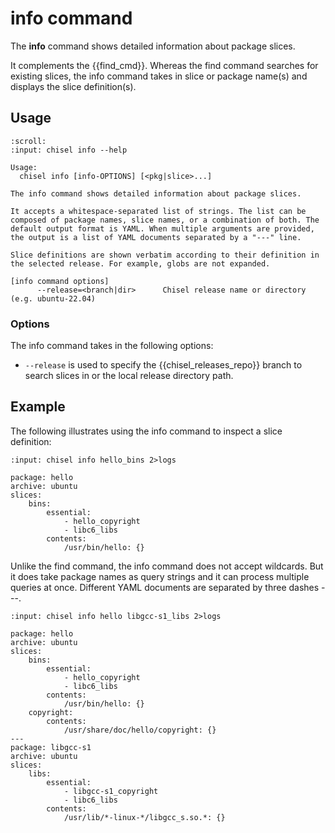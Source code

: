 # info command

The **info** command shows detailed information about package slices.

It complements the {{find_cmd}}. Whereas the find command searches for existing
slices, the info command takes in slice or package name(s) and displays the
slice definition(s).

## Usage

```{terminal}
:scroll:
:input: chisel info --help

Usage:
  chisel info [info-OPTIONS] [<pkg|slice>...]

The info command shows detailed information about package slices.

It accepts a whitespace-separated list of strings. The list can be
composed of package names, slice names, or a combination of both. The
default output format is YAML. When multiple arguments are provided,
the output is a list of YAML documents separated by a "---" line.

Slice definitions are shown verbatim according to their definition in
the selected release. For example, globs are not expanded.

[info command options]
      --release=<branch|dir>      Chisel release name or directory (e.g. ubuntu-22.04)
```

### Options

The info command takes in the following options:

- `--release` is used to specify the {{chisel_releases_repo}} branch to search
slices in or the local release directory path.

## Example

The following illustrates using the info command to inspect a slice definition:

```{terminal}
:input: chisel info hello_bins 2>logs

package: hello
archive: ubuntu
slices:
    bins:
        essential:
            - hello_copyright
            - libc6_libs
        contents:
            /usr/bin/hello: {}
```

Unlike the find command, the info command does not accept wildcards. But it does
take package names as query strings and it can process multiple queries at once.
Different YAML documents are separated by three dashes ---.

```{terminal}
:input: chisel info hello libgcc-s1_libs 2>logs

package: hello
archive: ubuntu
slices:
    bins:
        essential:
            - hello_copyright
            - libc6_libs
        contents:
            /usr/bin/hello: {}
    copyright:
        contents:
            /usr/share/doc/hello/copyright: {}
---
package: libgcc-s1
archive: ubuntu
slices:
    libs:
        essential:
            - libgcc-s1_copyright
            - libc6_libs
        contents:
            /usr/lib/*-linux-*/libgcc_s.so.*: {}
```
